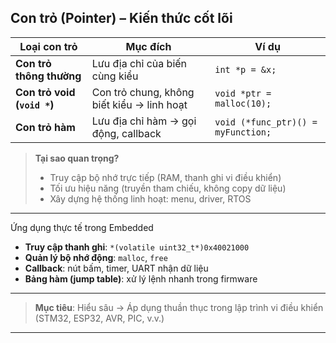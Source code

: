 ## Con trỏ (Pointer) – Kiến thức cốt lõi

| Loại con trỏ | Mục đích | Ví dụ |
|-------------|---------|-------|
| **Con trỏ thông thường** | Lưu địa chỉ của biến cùng kiểu | `int *p = &x;` |
| **Con trỏ void (`void *`)** | Con trỏ chung, không biết kiểu → linh hoạt | `void *ptr = malloc(10);` |
| **Con trỏ hàm** | Lưu địa chỉ hàm → gọi động, callback | `void (*func_ptr)() = myFunction;` |

> **Tại sao quan trọng?**  
> - Truy cập bộ nhớ trực tiếp (RAM, thanh ghi vi điều khiển)  
> - Tối ưu hiệu năng (truyền tham chiếu, không copy dữ liệu)  
> - Xây dựng hệ thống linh hoạt: menu, driver, RTOS

---

Ứng dụng thực tế trong Embedded

- **Truy cập thanh ghi**: `*(volatile uint32_t*)0x40021000`
- **Quản lý bộ nhớ động**: `malloc`, `free`
- **Callback**: nút bấm, timer, UART nhận dữ liệu
- **Bảng hàm (jump table)**: xử lý lệnh nhanh trong firmware

---

> **Mục tiêu**: Hiểu sâu → Áp dụng thuần thục trong lập trình vi điều khiển  
> (STM32, ESP32, AVR, PIC, v.v.)

---


